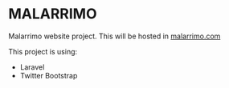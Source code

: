 # MALARRIMO #

Malarrimo website project. This will be hosted in [malarrimo.com](malarrimo.com)

This project is using:
* Laravel
* Twitter Bootstrap